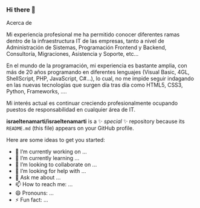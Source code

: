 ### Hi there 👋


Acerca de

Mi experiencia profesional me ha permitido conocer diferentes ramas dentro de la infraestructura IT de las empresas, tanto a nivel de Administración de Sistemas, Programación Frontend y Backend, Consultoría, Migraciones, Asistencia y Soporte, etc…

En el mundo de la programación, mi experiencia es bastante amplia, con más de 20 años programando en diferentes lenguajes (Visual Basic, 4GL, ShellScript, PHP, JavaScript, C#...), lo cual, no me impide seguir indagando en las nuevas tecnologías que surgen día tras día como HTML5, CSS3, Python, Frameworks, ....

Mi interés actual es continuar creciendo profesionalmente ocupando puestos de responsabilidad en cualquier área de IT.


**israeltenamarti/israeltenamarti** is a ✨ _special_ ✨ repository because its `README.md` (this file) appears on your GitHub profile.

Here are some ideas to get you started:

- 🔭 I’m currently working on ...
- 🌱 I’m currently learning ...
- 👯 I’m looking to collaborate on ...
- 🤔 I’m looking for help with ...
- 💬 Ask me about ...
- 📫 How to reach me: ...
- 😄 Pronouns: ...
- ⚡ Fun fact: ...
